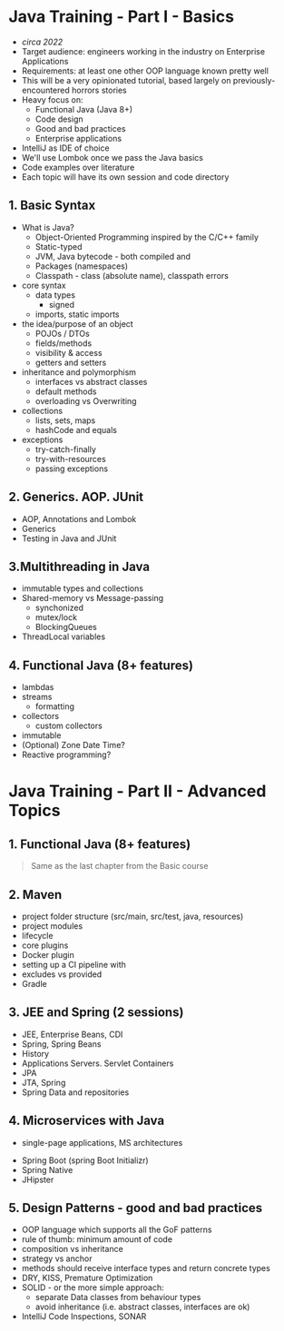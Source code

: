 # Java Training - Part I - Basics

* _circa 2022_
* Target audience: engineers working in the industry on Enterprise Applications
* Requirements: at least one other OOP language known pretty well
* This will be a very opinionated tutorial, based largely on previously-encountered horrors stories 
* Heavy focus on:
  - Functional Java (Java 8+)
  - Code design
  - Good and bad practices
  - Enterprise applications
* IntelliJ as IDE of choice 
* We'll use Lombok once we pass the Java basics
* Code examples over literature
* Each topic will have its own session and code directory


## 1. Basic Syntax
  - What is Java?
    - Object-Oriented Programming inspired by the C/C++ family
    - Static-typed
    - JVM, Java bytecode - both compiled and 
    - Packages (namespaces)
    - Classpath - class (absolute name), classpath errors
  - core syntax
    - data types
      - signed
    - imports, static imports
  - the idea/purpose of an object
    - POJOs / DTOs
    - fields/methods
    - visibility & access
    - getters and setters
  - inheritance and polymorphism
    - interfaces vs abstract classes
    - default methods
    - overloading vs Overwriting
  - collections
    - lists, sets, maps
    - hashCode and equals
  - exceptions
    - try-catch-finally
    - try-with-resources
    - passing exceptions

## 2. Generics. AOP. JUnit
  - AOP, Annotations and Lombok
  - Generics
  - Testing in Java and JUnit

## 3.Multithreading in Java
  - immutable types and collections
  - Shared-memory vs Message-passing
    - synchonized 
    - mutex/lock
    - BlockingQueues
  - ThreadLocal variables

## 4. Functional Java (8+ features)
  - lambdas
  - streams
    - formatting
  - collectors
    - custom collectors
  - immutable 
  - (Optional) Zone Date Time?
  - Reactive programming?

# Java Training - Part II - Advanced Topics

## 1. Functional Java (8+ features)
> Same as the last chapter from the Basic course

## 2. Maven
  - project folder structure (src/main, src/test, java, resources)
  - project modules
  - lifecycle
  - core plugins
  - Docker plugin
  - setting up a CI pipeline with
  - excludes vs provided
  - Gradle

## 3. JEE and Spring (2 sessions)
  - JEE, Enterprise Beans, CDI
  - Spring, Spring Beans
  - History
  - Applications Servers. Servlet Containers
  - JPA
  - JTA, Spring
  - Spring Data and repositories

## 4. Microservices with Java
  * single-page applications, MS architectures
  - Spring Boot (spring Boot Initializr)
  - Spring Native
  - JHipster

## 5. Design Patterns - good and bad practices
  - OOP language which supports all the GoF patterns
  - rule of thumb: minimum amount of code
  - composition vs inheritance
  - strategy vs anchor
  - methods should receive interface types and return concrete types
  - DRY, KISS, Premature Optimization
  - SOLID - or the more simple approach:
    - separate Data classes from behaviour types
    - avoid inheritance (i.e. abstract classes, interfaces are ok)
  - IntelliJ Code Inspections, SONAR


